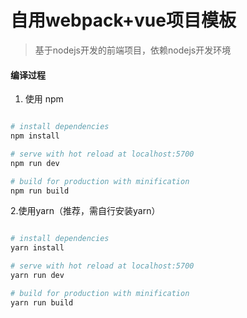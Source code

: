 
# 自用webpack+vue项目模板

> 基于nodejs开发的前端项目，依赖nodejs开发环境

#### 编译过程

1. 使用 npm

``` bash

# install dependencies
npm install

# serve with hot reload at localhost:5700
npm run dev

# build for production with minification
npm run build


```

2.使用yarn（推荐，需自行安装yarn）

``` bash

# install dependencies
yarn install

# serve with hot reload at localhost:5700
yarn run dev

# build for production with minification
yarn run build


```